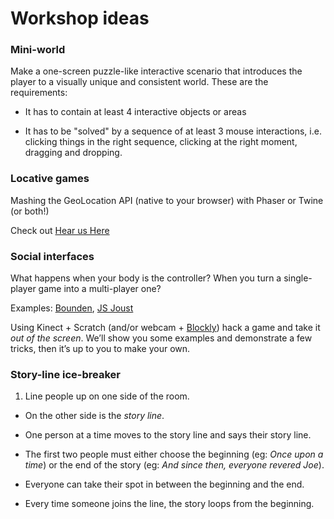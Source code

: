 # Workshop ideas

### Mini-world

Make a one-screen puzzle-like interactive scenario that introduces the player to a visually unique and consistent world. These are the requirements:

* It has to contain at least 4 interactive objects or areas

* It has to be "solved" by a sequence of at least 3 mouse interactions, i.e. clicking things in the right sequence, clicking at the right moment, dragging and dropping.

### Locative games

Mashing the GeoLocation API (native to your browser) with Phaser or Twine (or both!) 

Check out [Hear us Here](http://www.hearushereapp.com)

### Social interfaces

What happens when your body is the controller? When you turn a single-player game into a multi-player one?

Examples: [Bounden](http://playbounden.com), [JS Joust](http://jsjoust.com)

Using Kinect + Scratch (and/or webcam + [Blockly](https://developers.google.com/blockly)) hack a game and take it *out of the screen*. We’ll show you some examples and demonstrate a few tricks, then it’s up to you to make your own.


### Story-line ice-breaker

1. Line people up on one side of the room. 

* On the other side is the *story line*. 

* One person at a time moves to the story line and says their story line. 

* The first two people must either choose the beginning (eg: *Once upon a time*) or the end of the story (eg: *And since then, everyone revered Joe*). 

* Everyone can take their spot in between the beginning and the end. 

* Every time someone joins the line, the story loops from the beginning.

